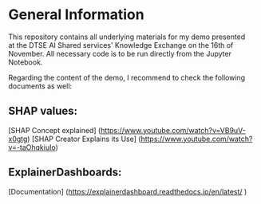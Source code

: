 # General Information
This repository contains all underlying materials for my demo presented  
at the DTSE AI Shared services' Knowledge Exchange on the 16th of November.
All necessary code is to be run directly from the Jupyter Notebook.

Regarding the content of the demo, I recommend to check the following documents as well:

## SHAP values:
[SHAP Concept explained] (https://www.youtube.com/watch?v=VB9uV-x0gtg)
[SHAP Creator Explains its Use] (https://www.youtube.com/watch?v=-taOhqkiuIo)

## ExplainerDashboards:
[Documentation] (https://explainerdashboard.readthedocs.io/en/latest/
)



